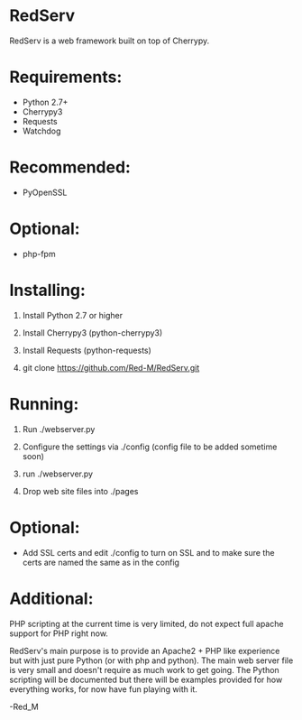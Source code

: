 RedServ
=======

RedServ is a web framework built on top of Cherrypy.

Requirements:
=============
- Python 2.7+
- Cherrypy3
- Requests
- Watchdog

Recommended:
============
- PyOpenSSL

Optional:
=========
- php<version>-fpm

Installing:
==========
1. Install Python 2.7 or higher

2. Install Cherrypy3 (python-cherrypy3)

3. Install Requests (python-requests)

4. git clone https://github.com/Red-M/RedServ.git


Running:
========
1. Run ./webserver.py

2. Configure the settings via ./config (config file to be added sometime soon)

3. run ./webserver.py

4. Drop web site files into ./pages

Optional:
=========
- Add SSL certs and edit ./config to turn on SSL and to make sure the certs are named the same as in the config

Additional:
===========
PHP scripting at the current time is very limited, do not expect full apache support for PHP right now.

RedServ's main purpose is to provide an Apache2 + PHP like experience but with just pure Python (or with php and python).
The main web server file is very small and doesn't require as much work to get going.
The Python scripting will be documented but there will be examples provided for how everything works, for now have fun playing with it.

-Red_M
